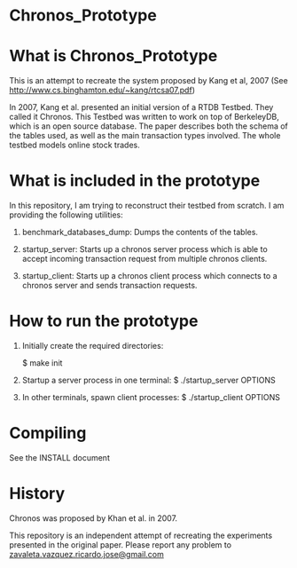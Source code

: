 # Chronos_Prototype

What is Chronos_Prototype
==========================
This is an attempt to recreate the system proposed by Kang et al, 2007 (See http://www.cs.binghamton.edu/~kang/rtcsa07.pdf)

In 2007, Kang et al. presented an initial version of a RTDB Testbed. They called
it Chronos. This Testbed was written to work on top of BerkeleyDB, which is an
open source database. The paper describes both the schema of the tables used, as
well as the main transaction types involved. The whole testbed models online
stock trades.

What is included in the prototype
=================================
In this repository, I am trying to reconstruct their testbed from scratch. I am
providing the following utilities:

1) benchmark_databases_dump: Dumps the contents of the tables.

2) startup_server: Starts up a chronos server process which is able to accept incoming transaction request from multiple chronos clients.

3) startup_client: Starts up a chronos client process which connects to a chronos server and sends transaction requests.


How to run the prototype
========================
1) Initially create the required directories:

	$ make init

2) Startup a server process in one terminal:
	$ ./startup_server OPTIONS

3) In other terminals, spawn client processes:
  $ ./startup_client OPTIONS

Compiling
==========
See the INSTALL document

History
========
Chronos was proposed by Khan et al. in 2007. 

This repository is an independent attempt of recreating the experiments presented in the 
original paper. Please report any problem to <zavaleta.vazquez.ricardo.jose@gmail.com>
